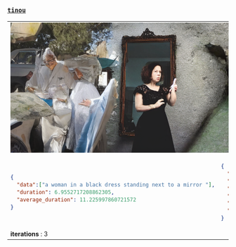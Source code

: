 ### [`tinou`](/about.md)

<table><tr><td colspan="2"><img src="./images/2023-01-23_output.png"></td></tr></tr><tr colspan="2"><tr></tr><td>

```json
{
  "data":["a woman in a black dress standing next to a mirror "],
  "duration": 6.9552717208862305,
  "average_duration": 11.225997860721572
}
```
</td><td>

```json
{
  "left-region": 5,
  "center-region": 5,
  "right-region": 5,
  "overlap-region": 256,
  "diffusion-steps": 50,
  "random-seed": 4085014
}
```
</td></tr><tr colspan="2"></tr></tr><td colspan="2"><b>iterations</b> : 3</td></table>